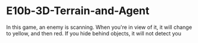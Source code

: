 # E10b-3D-Terrain-and-Agent
In this game, an enemy is scanning. When you're in view of it, it will change to yellow, and then red. 
If you hide behind objects, it will not detect you